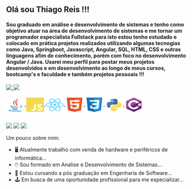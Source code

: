 ## Olá sou Thiago Reis !!!
#### Sou graduado em análise e desenvolvimento de sistemas e tenho como objetivo atuar na área de desenvolvimento de sistemas e me tornar um programador especialista Fullstack para isto estou tenho estudado e colocado em prática projetos realizados utilizando algumas tecnogias como Java, Springboot, Javascript, Angular, SQL, HTML, CSS e outras linguagens afim de conhecimento, porém com foco no desenvolvimento Angular / Java. Usarei meu perfil para postar meus projetos desenvolvidos e em desenvolvimento ao longo de meus cursos, bootcamp's e faculdade e também projetos pessoais !!!

 
 <div>
  <a href="https://github.com/Thiagoreis9">
  <img height="175em" src="https://github-readme-stats.vercel.app/api?username=Thiagoreis9&show_icons=true&theme=dark&include_all_commits=true&count_private=true"/>
  <img height="175em" src="https://github-readme-stats.vercel.app/api/top-langs/?username=Thiagoreis9&layout=compact&langs_count=7&theme=dark"/>
</div>
  
<div style="display: inline_block"><br>
  <img align="center" alt="Jv" height="40" width="50" src="https://raw.githubusercontent.com/devicons/devicon/master/icons/java/java-original.svg">
  <img align="center" alt="Js" height="40" width="50" src="https://raw.githubusercontent.com/devicons/devicon/master/icons/javascript/javascript-plain.svg">
  <img align="center" alt="Rafa-Ts" height="40" width="50" src="https://raw.githubusercontent.com/devicons/devicon/master/icons/react/react-original.svg">
  <img align="center" alt="Rafa-HTML" height="40" width="50" src="https://raw.githubusercontent.com/devicons/devicon/master/icons/html5/html5-original.svg">
  <img align="center" alt="Rafa-CSS" height="40" width="50" src="https://raw.githubusercontent.com/devicons/devicon/master/icons/css3/css3-original.svg">
  <img align="center" alt="Rafa-Python" height="40" width="50" src="https://raw.githubusercontent.com/devicons/devicon/master/icons/python/python-original.svg">
  <img align="center" alt="Rafa-Csharp" height="40" width="50" src="https://raw.githubusercontent.com/devicons/devicon/master/icons/csharp/csharp-original.svg">
  
</div>
  
  ##
 
<div> 

  <a href="https://www.instagram.com/thiago.ryuzaki/" target="_blank"><img src="https://img.shields.io/badge/-Instagram-%23E4405F?style=for-the-badge&logo=instagram&logoColor=white" target="_blank"></a>
  <a href = "mailto:reist36@gmail.com"><img src="https://img.shields.io/badge/-Gmail-%23333?style=for-the-badge&logo=gmail&logoColor=white" target="_blank"></a>
  <a href="https://www.linkedin.com/in/thiagoreis9/" target="_blank"><img src="https://img.shields.io/badge/-LinkedIn-%230077B5?style=for-the-badge&logo=linkedin&logoColor=white" target="_blank"></a> 
 
 
</div>
Um pouco sobre mim:

- 🖥️ Atualmente trabalho com venda de hardware e periféricos de informática...
- 🖱️ Sou formado em Analise e Desenvolvimento de Sistemas...
- 💾 Estou cursando a pós graduação em Engenharia de Software...
- 🕹️ Em busca de uma oportunidade profissional para me especializar...



